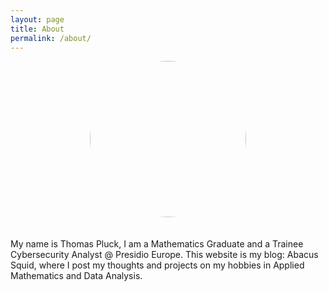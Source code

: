 ```yaml
---
layout: page
title: About
permalink: /about/
---
```


<center><img src="https://pbs.twimg.com/profile_images/1499759258430320641/1IiaHb0s_400x400.jpg" style="border-radius:50%" height="250px"></center>
<br><br>
My name is Thomas Pluck, I am a Mathematics Graduate and a Trainee Cybersecurity Analyst @ Presidio Europe. This website is my blog: Abacus Squid, where I post my thoughts and projects on my hobbies in Applied Mathematics and Data Analysis.